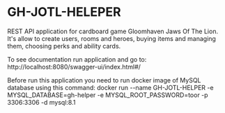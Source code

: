# GH-JOTL-HELEPER
REST API application for cardboard game Gloomhaven Jaws Of The Lion. 
It's allow to create users, rooms and heroes, buying items and managing them, choosing perks and ability cards.

To see documentation run application and go to:
http://localhost:8080/swagger-ui/index.html#/

Before run this application you need to run docker image of MySQL database using this command:
docker run --name GH-JOTL-HELPER -e MYSQL_DATABASE=gh-helper -e MYSQL_ROOT_PASSWORD=toor -p 3306:3306 -d mysql:8.1

